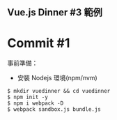 Vue.js Dinner #3 範例
---

# Commit #1

事前準備：

* 安裝 Nodejs 環境(npm/nvm)

```
$ mkdir vuedinner && cd vuedinner
$ npm init -y
$ npm i webpack -D
$ webpack sandbox.js bundle.js
```
